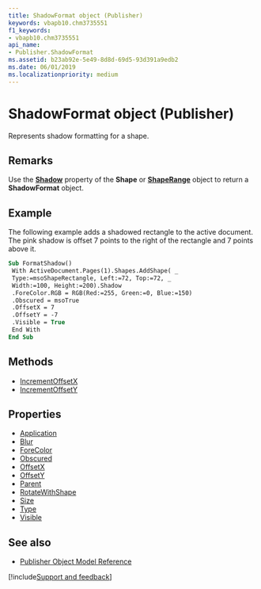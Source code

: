 ```yaml
---
title: ShadowFormat object (Publisher)
keywords: vbapb10.chm3735551
f1_keywords:
- vbapb10.chm3735551
api_name:
- Publisher.ShadowFormat
ms.assetid: b23ab92e-5e49-8d8d-69d5-93d391a9edb2
ms.date: 06/01/2019
ms.localizationpriority: medium
---
```



# ShadowFormat object (Publisher)

Represents shadow formatting for a shape.
 
## Remarks

Use the **[Shadow](publisher.shape.shadow.md)** property of the **Shape** or **[ShapeRange](publisher.shaperange.shadow.md)** object to return a **ShadowFormat** object. 

## Example

The following example adds a shadowed rectangle to the active document. The pink shadow is offset 7 points to the right of the rectangle and 7 points above it.

```vb
Sub FormatShadow() 
 With ActiveDocument.Pages(1).Shapes.AddShape( _ 
 Type:=msoShapeRectangle, Left:=72, Top:=72, _ 
 Width:=100, Height:=200).Shadow 
 .ForeColor.RGB = RGB(Red:=255, Green:=0, Blue:=150) 
 .Obscured = msoTrue 
 .OffsetX = 7 
 .OffsetY = -7 
 .Visible = True 
 End With 
End Sub
```


## Methods

- [IncrementOffsetX](Publisher.ShadowFormat.IncrementOffsetX.md)
- [IncrementOffsetY](Publisher.ShadowFormat.IncrementOffsetY.md)

## Properties

- [Application](Publisher.ShadowFormat.Application.md)
- [Blur](Publisher.ShadowFormat.Blur.md)
- [ForeColor](Publisher.ShadowFormat.ForeColor.md)
- [Obscured](Publisher.ShadowFormat.Obscured.md)
- [OffsetX](Publisher.ShadowFormat.OffsetX.md)
- [OffsetY](Publisher.ShadowFormat.OffsetY.md)
- [Parent](Publisher.ShadowFormat.Parent.md)
- [RotateWithShape](Publisher.shadowformat.rotatewithshape.md)
- [Size](Publisher.ShadowFormat.Size.md)
- [Type](Publisher.ShadowFormat.Type.md)
- [Visible](Publisher.ShadowFormat.Visible.md)

## See also

- [Publisher Object Model Reference](overview/publisher/object-model.md)



[!include[Support and feedback](~/includes/feedback-boilerplate.md)]